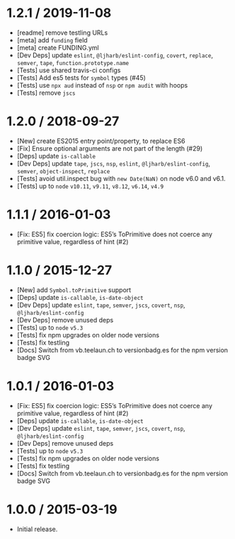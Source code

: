 1.2.1 / 2019-11-08
=================

* [readme] remove testling URLs
* [meta] add `funding` field
* [meta] create FUNDING.yml
* [Dev Deps] update `eslint`, `@ljharb/eslint-config`, `covert`, `replace`, `semver`, `tape`, `function.prototype.name`
* [Tests] use shared travis-ci configs
* [Tests] Add es5 tests for `symbol` types (#45)
* [Tests] use `npx aud` instead of `nsp` or `npm audit` with hoops
* [Tests] remove `jscs`

1.2.0 / 2018-09-27
=================

* [New] create ES2015 entry point/property, to replace ES6
* [Fix] Ensure optional arguments are not part of the length (#29)
* [Deps] update `is-callable`
* [Dev Deps] update `tape`, `jscs`, `nsp`, `eslint`, `@ljharb/eslint-config`, `semver`, `object-inspect`, `replace`
* [Tests] avoid util.inspect bug with `new Date(NaN)` on node v6.0 and v6.1.
* [Tests] up to `node` `v10.11`, `v9.11`, `v8.12`, `v6.14`, `v4.9`

1.1.1 / 2016-01-03
=================

* [Fix: ES5] fix coercion logic: ES5’s ToPrimitive does not coerce any primitive value, regardless of hint (#2)

1.1.0 / 2015-12-27
=================

* [New] add `Symbol.toPrimitive` support
* [Deps] update `is-callable`, `is-date-object`
* [Dev Deps] update `eslint`, `tape`, `semver`, `jscs`, `covert`, `nsp`, `@ljharb/eslint-config`
* [Dev Deps] remove unused deps
* [Tests] up to `node` `v5.3`
* [Tests] fix npm upgrades on older node versions
* [Tests] fix testling
* [Docs] Switch from vb.teelaun.ch to versionbadg.es for the npm version badge SVG

1.0.1 / 2016-01-03
=================

* [Fix: ES5] fix coercion logic: ES5’s ToPrimitive does not coerce any primitive value, regardless of hint (#2)
* [Deps] update `is-callable`, `is-date-object`
* [Dev Deps] update `eslint`, `tape`, `semver`, `jscs`, `covert`, `nsp`, `@ljharb/eslint-config`
* [Dev Deps] remove unused deps
* [Tests] up to `node` `v5.3`
* [Tests] fix npm upgrades on older node versions
* [Tests] fix testling
* [Docs] Switch from vb.teelaun.ch to versionbadg.es for the npm version badge SVG

1.0.0 / 2015-03-19
=================

* Initial release.

